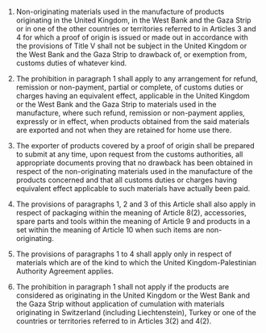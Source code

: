 1.	Non-originating materials used in the manufacture of products originating in the United Kingdom, in the West Bank and the Gaza Strip or in one of the other countries or territories referred to in Articles 3 and 4 for which a proof of origin is issued or made out in accordance with the provisions of Title V shall not be subject in the United Kingdom or the West Bank and the Gaza Strip to drawback of, or exemption from, customs duties of whatever kind.

2.	The prohibition in paragraph 1 shall apply to any arrangement for refund, remission or non-payment, partial or complete, of customs duties or charges having an equivalent effect, applicable in the United Kingdom or the West Bank and the Gaza Strip to materials used in the manufacture, where such refund, remission or non-payment applies, expressly or in effect, when products obtained from the said materials are exported and not when they are retained for home use there.

3.	The exporter of products covered by a proof of origin shall be prepared to submit at any time, upon request from the customs authorities, all appropriate documents proving that no drawback has been obtained in respect of the non-originating materials used in the manufacture of the products concerned and that all customs duties or charges having equivalent effect applicable to such materials have actually been paid.

4.	The provisions of paragraphs 1, 2 and 3 of this Article shall also apply in respect of packaging within the meaning of Article 8(2), accessories, spare parts and tools within the meaning of Article 9 and products in a set within the meaning of Article 10 when such items are non-originating.

5.	The provisions of paragraphs 1 to 4 shall apply only in respect of materials which are of the kind to which the United Kingdom-Palestinian Authority Agreement applies. 

6.	The prohibition in paragraph 1 shall not apply if the products are considered as originating in the United Kingdom or the West Bank and the Gaza Strip without application of cumulation with materials originating in Switzerland (including Liechtenstein), Turkey or one of the countries or territories referred to in Articles 3(2) and 4(2).
